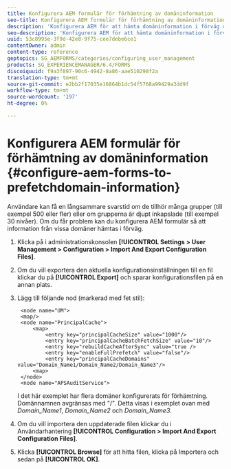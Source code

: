 ```yaml
---
title: Konfigurera AEM formulär för förhämtning av domäninformation
seo-title: Konfigurera AEM formulär för förhämtning av domäninformation
description: 'Konfigurera AEM för att hämta domäninformation i förväg om du får en långsammare svarstid på grund av djupt inkapslade grupper eller om du är medlem i många grupper. '
seo-description: 'Konfigurera AEM för att hämta domäninformation i förväg om du får en långsammare svarstid på grund av djupt inkapslade grupper eller om du är medlem i många grupper. '
uuid: 53c8995e-3f9d-42e8-9f75-cee7debe6ce1
contentOwner: admin
content-type: reference
geptopics: SG_AEMFORMS/categories/configuring_user_management
products: SG_EXPERIENCEMANAGER/6.4/FORMS
discoiquuid: f9a3f897-90c6-4942-8a86-aae510298f2a
translation-type: tm+mt
source-git-commit: e2bb2f17035e16864b1dc54f5768a99429a3dd9f
workflow-type: tm+mt
source-wordcount: '197'
ht-degree: 0%

---
```



# Konfigurera AEM formulär för förhämtning av domäninformation {#configure-aem-forms-to-prefetchdomain-information}

Användare kan få en långsammare svarstid om de tillhör många grupper (till exempel 500 eller fler) eller om grupperna är djupt inkapslade (till exempel 30 nivåer). Om du får problem kan du konfigurera AEM formulär så att information från vissa domäner hämtas i förväg.

1. Klicka på i administrationskonsolen **[!UICONTROL Settings > User Management > Configuration > Import And Export Configuration Files]**.
1. Om du vill exportera den aktuella konfigurationsinställningen till en fil klickar du på **[!UICONTROL Export]** och sparar konfigurationsfilen på en annan plats.
1. Lägg till följande nod (markerad med fet stil):

   ```as3
    <node name="UM"> 
    <map/>  
    <node name="PrincipalCache"> 
        <map> 
            <entry key="principalCacheSize" value="1000"/> 
            <entry key="principalCacheBatchFetchSize" value="10"/> 
            <entry key="rebuildCacheAfterSync" value="true /> 
            <entry key="enableFullPrefetch" value="false"/> 
            <entry key="principalCacheDomains" value="Domain_Name1/Domain_Name2/Domain_Name3"/> 
        <map> 
    </node> 
    <node name="APSAuditService">
   ```

   I det här exemplet har flera domäner konfigurerats för förhämtning. Domännamnen avgränsas med &quot;/&quot;. Detta visas i exemplet ovan med *Domain_Name1*, *Domain_Name2* och *Domain_Name3*.

1. Om du vill importera den uppdaterade filen klickar du i Användarhantering **[!UICONTROL Configuration > Import And Export Configuration Files]**.
1. Klicka **[!UICONTROL Browse]** för att hitta filen, klicka på Importera och sedan på **[!UICONTROL OK]**.

